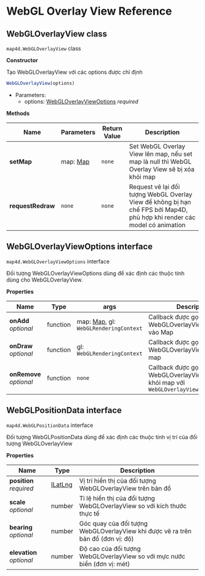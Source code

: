 # WebGL Overlay View Reference

## WebGLOverlayView class

`map4d.WebGLOverlayView` class

**Constructor** 

Tạo WebGLOverlayView với các options được chỉ định

```js
WebGLOverlayView(options)
```

- Parameters:
  - options: [WebGLOverlayViewOptions](/reference/webgl-overlay?id=webgloverlayviewoptions-interface) *required*

**Methods**

| Name           | Parameters                              | Return Value | Description                                                                                    |
|----------------|-----------------------------------------|--------------|------------------------------------------------------------------------------------------------|
| **setMap**     | map: [Map](/reference/map?id=map-class) | `none`       | Set WebGL Overlay View lên map, nếu set map là null thì WebGL Overlay View sẽ bị xóa khỏi map  |
| **requestRedraw**| `none`                                | `none`       | Request vẽ lại đối tượng WebGL Overlay View để không bị hạn chế FPS bởi Map4D, phù hợp khi render các model có animation |

## WebGLOverlayViewOptions interface

`map4d.WebGLOverlayViewOptions` interface

Đối tượng WebGLOverlayViewOptions dùng để xác định các thuộc tính dùng cho WebGLOverlayView.

**Properties**

| Name                    | Type     | args | Description                                                         |
|-------------------------|----------|------|---------------------------------------------------------------------|
| **onAdd** *optional*    | function | map: [Map](/reference/map?id=map-class), gl: `WebGLRenderingContext`| Callback được gọi khi WebGLOverlayView được thêm vào Map |
| **onDraw** *optional*   | function | gl: `WebGLRenderingContext` | Callback được gọi để render WebGLOverlayView lên base map  |
| **onRemove** *optional* | function | `none` | Callback được gọi khi WebGLOverlayView bị remove khỏi map với `WebGLOverlayView.setMap(null)` |


## WebGLPositionData interface

`map4d.WebGLPositionData` interface

Đối tượng WebGLPositionData dùng để xác định các thuộc tính vị trí của đối tượng WebGLOverlayView

**Properties**

| Name                       | Type                                           | Description                                                                                                                                  |
|----------------------------|------------------------------------------------|----------------------------------------------------------------------------------------------------------------------------------------------|
| **position** *required*    | [ILatLng](/reference/coordinates?id=ilatlng)   | Vị trí hiển thị của đối tượng WebGLOverlayView trên bản đồ                                                                                   |
| **scale** *optional*       | number                                         | Tỉ lệ hiển thị của đối tượng WebGLOverlayView so với kích thước thực tế                                                                      |
| **bearing** *optional*     | number                                         | Góc quay của đối tượng  WebGLOverlayView khi được vẽ ra trên bản đồ (đơn vị: độ)                                                             |
| **elevation** *optional*   | number                                         | Độ cao của đối tượng WebGLOverlayView so với mực nước biển (đơn vị: mét)                                                                     |

